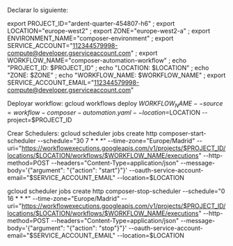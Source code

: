 Declarar lo siguiente: 

export PROJECT_ID="ardent-quarter-454807-h6" ; export LOCATION="europe-west2" ; export ZONE="europe-west2-a"   ; export ENVIRONMENT_NAME="composer-environment" ; export SERVICE_ACCOUNT="112344579998-compute@developer.gserviceaccount.com" ; export WORKFLOW_NAME="composer-automation-workflow" ; echo "PROJECT_ID: $PROJECT_ID" ; echo "LOCATION: $LOCATION" ; echo "ZONE: $ZONE" ; echo "WORKFLOW_NAME: $WORKFLOW_NAME" ; export SERVICE_ACCOUNT_EMAIL="112344579998-compute@developer.gserviceaccount.com"


Deployar workflow:
gcloud workflows deploy $WORKFLOW_NAME     --source=workflow-composer-automation.yaml     --location=$LOCATION     --project=$PROJECT_ID


Crear Schedulers:
gcloud scheduler jobs create http composer-start-scheduler     --schedule="30 7 * * *"     --time-zone="Europe/Madrid"     --uri="https://workflowexecutions.googleapis.com/v1/projects/$PROJECT_ID/locations/$LOCATION/workflows/$WORKFLOW_NAME/executions"     --http-method=POST     --headers="Content-Type=application/json"     --message-body='{"argument": "{\"action\": \"start\"}"}'     --oauth-service-account-email="$SERVICE_ACCOUNT_EMAIL"     --location=$LOCATION

gcloud scheduler jobs create http composer-stop-scheduler     --schedule="0 16 * * *"     --time-zone="Europe/Madrid"     --uri="https://workflowexecutions.googleapis.com/v1/projects/$PROJECT_ID/locations/$LOCATION/workflows/$WORKFLOW_NAME/executions"     --http-method=POST     --headers="Content-Type=application/json"     --message-body='{"argument": "{\"action\": \"stop\"}"}'     --oauth-service-account-email="$SERVICE_ACCOUNT_EMAIL"     --location=$LOCATION

